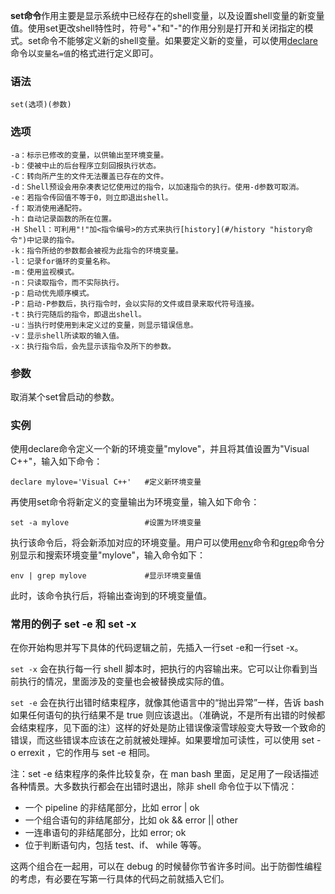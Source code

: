 **set命令**作用主要是显示系统中已经存在的shell变量，以及设置shell变量的新变量值。使用set更改shell特性时，符号"+"和"-"的作用分别是打开和关闭指定的模式。set命令不能够定义新的shell变量。如果要定义新的变量，可以使用[declare](#/declare "declare命令")命令以`变量名=值`的格式进行定义即可。

### 语法  

```
set(选项)(参数)
```

### 选项  

```
-a：标示已修改的变量，以供输出至环境变量。
-b：使被中止的后台程序立刻回报执行状态。
-C：转向所产生的文件无法覆盖已存在的文件。
-d：Shell预设会用杂凑表记忆使用过的指令，以加速指令的执行。使用-d参数可取消。
-e：若指令传回值不等于0，则立即退出shell。
-f：取消使用通配符。
-h：自动记录函数的所在位置。
-H Shell：可利用"!"加<指令编号>的方式来执行[history](#/history "history命令")中记录的指令。
-k：指令所给的参数都会被视为此指令的环境变量。
-l：记录for循环的变量名称。
-m：使用监视模式。
-n：只读取指令，而不实际执行。
-p：启动优先顺序模式。
-P：启动-P参数后，执行指令时，会以实际的文件或目录来取代符号连接。
-t：执行完随后的指令，即退出shell。
-u：当执行时使用到未定义过的变量，则显示错误信息。
-v：显示shell所读取的输入值。
-x：执行指令后，会先显示该指令及所下的参数。
```

### 参数  

取消某个set曾启动的参数。

### 实例  

使用declare命令定义一个新的环境变量"mylove"，并且将其值设置为"Visual C++"，输入如下命令：

```
declare mylove='Visual C++'   #定义新环境变量
```

再使用set命令将新定义的变量输出为环境变量，输入如下命令：

```
set -a mylove                 #设置为环境变量
```

执行该命令后，将会新添加对应的环境变量。用户可以使用[env](#/env "env命令")命令和[grep](#/grep "grep命令")命令分别显示和搜索环境变量"mylove"，输入命令如下：

```
env | grep mylove             #显示环境变量值
```

此时，该命令执行后，将输出查询到的环境变量值。

### 常用的例子 set -e 和 set -x

在你开始构思并写下具体的代码逻辑之前，先插入一行set -e和一行set -x。

`set -x` 会在执行每一行 shell 脚本时，把执行的内容输出来。它可以让你看到当前执行的情况，里面涉及的变量也会被替换成实际的值。

`set -e` 会在执行出错时结束程序，就像其他语言中的“抛出异常”一样，告诉 bash 如果任何语句的执行结果不是 true 则应该退出。（准确说，不是所有出错的时候都会结束程序，见下面的注）这样的好处是防止错误像滚雪球般变大导致一个致命的错误，而这些错误本应该在之前就被处理掉。如果要增加可读性，可以使用 set -o errexit ，它的作用与 set -e 相同。

注：set -e 结束程序的条件比较复杂，在 man bash 里面，足足用了一段话描述各种情景。大多数执行都会在出错时退出，除非 shell 命令位于以下情况：

- 一个 pipeline 的非结尾部分，比如 error | ok
- 一个组合语句的非结尾部分，比如 ok && error || other
- 一连串语句的非结尾部分，比如 error; ok
- 位于判断语句内，包括 test、if、 while 等等。

这两个组合在一起用，可以在 debug 的时候替你节省许多时间。出于防御性编程的考虑，有必要在写第一行具体的代码之前就插入它们。
